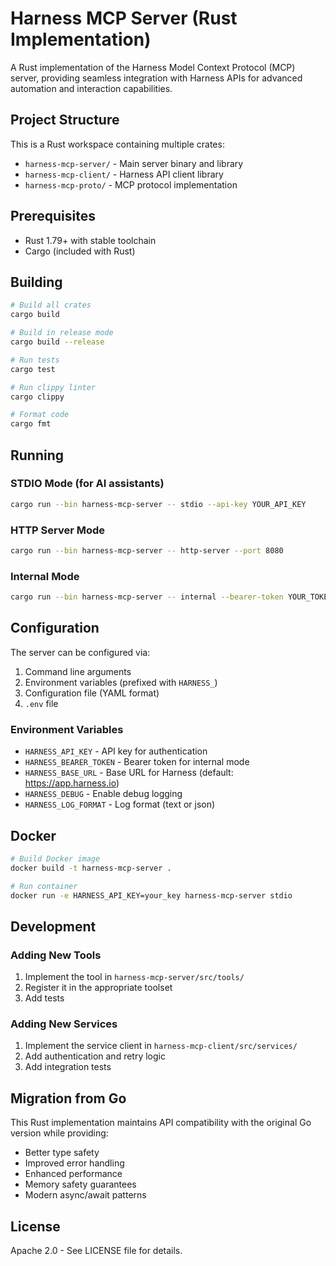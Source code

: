 # Harness MCP Server (Rust Implementation)

A Rust implementation of the Harness Model Context Protocol (MCP) server, providing seamless integration with Harness APIs for advanced automation and interaction capabilities.

## Project Structure

This is a Rust workspace containing multiple crates:

- `harness-mcp-server/` - Main server binary and library
- `harness-mcp-client/` - Harness API client library  
- `harness-mcp-proto/` - MCP protocol implementation

## Prerequisites

- Rust 1.79+ with stable toolchain
- Cargo (included with Rust)

## Building

```bash
# Build all crates
cargo build

# Build in release mode
cargo build --release

# Run tests
cargo test

# Run clippy linter
cargo clippy

# Format code
cargo fmt
```

## Running

### STDIO Mode (for AI assistants)

```bash
cargo run --bin harness-mcp-server -- stdio --api-key YOUR_API_KEY
```

### HTTP Server Mode

```bash
cargo run --bin harness-mcp-server -- http-server --port 8080
```

### Internal Mode

```bash
cargo run --bin harness-mcp-server -- internal --bearer-token YOUR_TOKEN
```

## Configuration

The server can be configured via:

1. Command line arguments
2. Environment variables (prefixed with `HARNESS_`)
3. Configuration file (YAML format)
4. `.env` file

### Environment Variables

- `HARNESS_API_KEY` - API key for authentication
- `HARNESS_BEARER_TOKEN` - Bearer token for internal mode
- `HARNESS_BASE_URL` - Base URL for Harness (default: https://app.harness.io)
- `HARNESS_DEBUG` - Enable debug logging
- `HARNESS_LOG_FORMAT` - Log format (text or json)

## Docker

```bash
# Build Docker image
docker build -t harness-mcp-server .

# Run container
docker run -e HARNESS_API_KEY=your_key harness-mcp-server stdio
```

## Development

### Adding New Tools

1. Implement the tool in `harness-mcp-server/src/tools/`
2. Register it in the appropriate toolset
3. Add tests

### Adding New Services

1. Implement the service client in `harness-mcp-client/src/services/`
2. Add authentication and retry logic
3. Add integration tests

## Migration from Go

This Rust implementation maintains API compatibility with the original Go version while providing:

- Better type safety
- Improved error handling
- Enhanced performance
- Memory safety guarantees
- Modern async/await patterns

## License

Apache 2.0 - See LICENSE file for details.